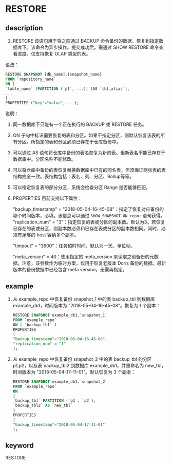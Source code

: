 # RESTORE

## description

1. RESTORE
该语句用于将之前通过 BACKUP 命令备份的数据，恢复到指定数据库下。该命令为异步操作。提交成功后，需通过 SHOW RESTORE 命令查看进度。仅支持恢复 OLAP 类型的表。

语法：

```sql
RESTORE SNAPSHOT [db_name].{snapshot_name}
FROM `repository_name`
ON (
`table_name` [PARTITION (`p1`, ...)] [AS `tbl_alias`],
...
)
PROPERTIES ("key"="value", ...);
```

说明：

1. 同一数据库下只能有一个正在执行的 BACKUP 或 RESTORE 任务。

2. ON 子句中标识需要恢复的表和分区。如果不指定分区，则默认恢复该表的所有分区。所指定的表和分区必须已存在于仓库备份中。

3. 可以通过 AS 语句将仓库中备份的表名恢复为新的表。但新表名不能已存在于数据库中。分区名称不能修改。

4. 可以将仓库中备份的表恢复替换数据库中已有的同名表，但须保证两张表的表结构完全一致。表结构包括：表名、列、分区、Rollup等等。

5. 可以指定恢复表的部分分区，系统会检查分区 Range 是否能够匹配。

6. PROPERTIES 目前支持以下属性：

    "backup_timestamp" = "2018-05-04-16-45-08"：指定了恢复对应备份的哪个时间版本，必填。该信息可以通过 `SHOW SNAPSHOT ON repo;` 语句获得。
    "replication_num" = "3"：指定恢复的表或分区的副本数。默认为3。若恢复已存在的表或分区，则副本数必须和已存在表或分区的副本数相同。同时，必须有足够的 host 容纳多个副本。

    "timeout" = "3600"：任务超时时间，默认为一天。单位秒。

    "meta_version" = 40：使用指定的 meta_version 来读取之前备份的元数据。注意，该参数作为临时方案，仅用于恢复老版本 Doris 备份的数据。最新版本的备份数据中已经包含 meta version，无需再指定。

## example

1. 从 example_repo 中恢复备份 snapshot_1 中的表 backup_tbl 到数据库 example_db1，时间版本为 "2018-05-04-16-45-08"。恢复为 1 个副本：

    ```sql
    RESTORE SNAPSHOT example_db1.`snapshot_1`
    FROM `example_repo`
    ON ( `backup_tbl` )
    PROPERTIES
    (
    "backup_timestamp"="2018-05-04-16-45-08",
    "replication_num" = "1"
    );
    ````

2. 从 example_repo 中恢复备份 snapshot_2 中的表 backup_tbl 的分区 p1,p2，以及表 backup_tbl2 到数据库 example_db1，并重命名为 new_tbl，时间版本为 "2018-05-04-17-11-01"。默认恢复为 3 个副本：

    ```sql
    RESTORE SNAPSHOT example_db1.`snapshot_2`
    FROM `example_repo`
    ON
    (
    `backup_tbl` PARTITION (`p1`, `p2`),
    `backup_tbl2` AS `new_tbl`
    )
    PROPERTIES
    (
    "backup_timestamp"="2018-05-04-17-11-01"
    );
    ```

## keyword

RESTORE
